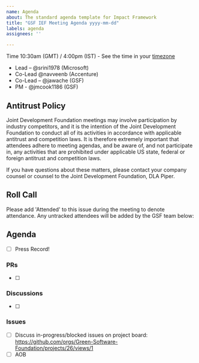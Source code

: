 ```yaml
---
name: Agenda
about: The standard agenda template for Impact Framework
title: "GSF IEF Meeting Agenda yyyy-mm-dd"
labels: agenda
assignees: ''

---
```


Time 10:30am (GMT) / 4:00pm (IST) - See the time in your [timezone](https://everytimezone.com/s/e7e219dd)

- Lead – @srini1978 (Microsoft)
- Co-Lead @navveenb (Accenture)
- Co-Lead – @jawache (GSF)
- PM - @jmcook1186 (GSF)

## Antitrust Policy
Joint Development Foundation meetings may involve participation by industry competitors, and it is the intention of the Joint Development Foundation to conduct all of its activities in accordance with applicable antitrust and competition laws. It is therefore extremely important that attendees adhere to meeting agendas, and be aware of, and not participate in, any activities that are prohibited under applicable US state, federal or foreign antitrust and competition laws.

If you have questions about these matters, please contact your company counsel or counsel to the Joint Development Foundation, DLA Piper.

## Roll Call
Please add 'Attended' to this issue during the meeting to denote attendance.
Any untracked attendees will be added by the GSF team below:

## Agenda
- [ ] Press Record!

### PRs
- [ ] 

### Discussions
- [ ] 

### Issues
- [ ] Discuss in-progress/blocked issues on project board: https://github.com/orgs/Green-Software-Foundation/projects/26/views/1
- [ ] AOB
